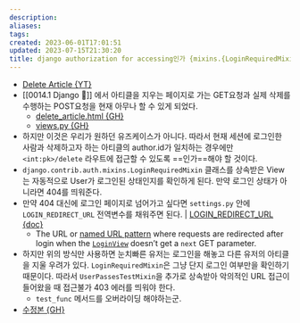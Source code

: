 ```yaml
---
description:
aliases: 
tags: 
created: 2023-06-01T17:01:51
updated: 2023-07-15T21:30:20
title: django authorization for accessing인가 {mixins.{LoginRequiredMixin, UserPassesTestMixin}}
---
```

- [Delete Article {YT}](https://youtu.be/sMqDJovFO-Y?t=7364)
- [[0014.1 Django 🎈]] 에서 아티클을 지우는 페이지로 가는 GET요청과 실제 삭제를 수행하는 POST요청을 현재 아무나 할 수 있게 되었다. 
	- [delete_article.html {GH}](https://github.com/ChoiWheatley/blogtutorial/blob/4a8ae28064ce08be811510b5040d556e41cfe369/blog/templates/blog/delete_article.html)
	- [views.py {GH}](https://github.com/ChoiWheatley/blogtutorial/blob/4a8ae28064ce08be811510b5040d556e41cfe369/blog/views.py)
- 하지만 이것은 우리가 원하던 유즈케이스가 아니다. 따라서 현재 세션에 로그인한 사람과 삭제하고자 하는 아티클의 author.id가 일치하는 경우에만 `<int:pk>/delete` 라우트에 접근할 수 있도록 ==인가==해야 할 것이다.
- `django.contrib.auth.mixins.LoginRequiredMixin` 클래스를 상속받은 View는 자동적으로 User가 로그인된 상태인지를 확인하게 된다. 만약 로그인 상태가 아니라면 404를 띄워준다.
- 만약 404 대신에 로그인 페이지로 넘어가고 싶다면 `settings.py` 안에 `LOGIN_REDIRECT_URL` 전역변수를 채워주면 된다. | [LOGIN_REDIRECT_URL {doc}](https://docs.djangoproject.com/en/4.1/ref/settings/#login-redirect-url) 
	- The URL or [named URL pattern](https://docs.djangoproject.com/en/4.1/topics/http/urls/#naming-url-patterns) where requests are redirected after login when the [`LoginView`](https://docs.djangoproject.com/en/4.1/topics/auth/default/#django.contrib.auth.views.LoginView "django.contrib.auth.views.LoginView") doesn’t get a `next` GET parameter.
- 하지만 위의 방식만 사용하면 눈치빠른 유저는 로그인을 해놓고 다른 유저의 아티클을 지울 우려가 있다. `LoginRequiredMixin`은 그냥 단지 로그인 여부만을 확인하기 때문이다. 따라서 `UserPassesTestMixin`을 추가로 상속받아 악의적인 URL 접근이 들어왔을 때 접근불가 403 에러를 띄워야 한다.
	- `test_func` 메서드를 오버라이딩 해야하는군.
- [수정본 {GH}](https://github.com/ChoiWheatley/blogtutorial/blob/9c077b3fb340db4496dd289687c642f33239b55b/blog/views.py)
